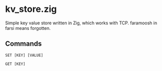 # kv_store.zig
Simple key value store written in Zig, which works with TCP. faramoosh in farsi means ‍forgotten.

## Commands
```
SET [KEY] [VALUE]

GET [KEY]
```

